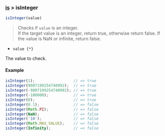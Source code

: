 ### [is](../) > isInteger

```js
isInteger(value)
```

> Checks if <code>value</code> is an integer.<br/>
> If the target value is an integer, return true, otherwise return false. If the value is NaN or infinite, return false.

- <code>value {\*}</code>

The value to check.

#### Example
```js
isInteger(1);                 // => true
isInteger(9007199254740992);  // => true
isInteger(-9007199254740992); // => true
isInteger(-100000);           // => true
isInteger(0);                 // => true
isInteger(0.1);               // => false
isInteger(Math.PI);           // => false
isInteger(NaN);               // => false
isInteger('10');              // => false
isInteger(Math.MAX_VALUE);    // => false
isInteger(Infinity);          // => false
```
